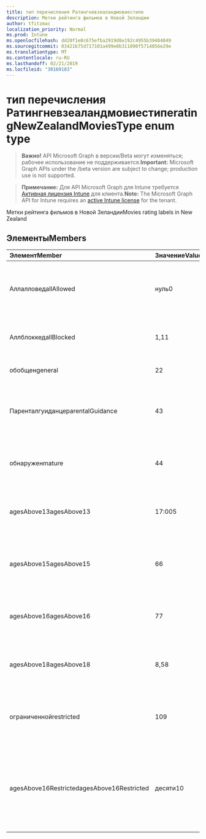 ```yaml
---
title: тип перечисления Ратингневзеаландмовиестипе
description: Метки рейтинга фильмов в Новой Зеландии
author: tfitzmac
localization_priority: Normal
ms.prod: Intune
ms.openlocfilehash: dd20f1e8c675efba2919d8e192c4955b39484849
ms.sourcegitcommit: 03421b75d717101a499e0b311890f5714056e29e
ms.translationtype: MT
ms.contentlocale: ru-RU
ms.lasthandoff: 02/21/2019
ms.locfileid: "30169183"
---
```

# <a name="ratingnewzealandmoviestype-enum-type"></a><span data-ttu-id="d3d9e-103">тип перечисления Ратингневзеаландмовиестипе</span><span class="sxs-lookup"><span data-stu-id="d3d9e-103">ratingNewZealandMoviesType enum type</span></span>

> <span data-ttu-id="d3d9e-104">**Важно!** API Microsoft Graph в версии/Beta могут изменяться; рабочее использование не поддерживается.</span><span class="sxs-lookup"><span data-stu-id="d3d9e-104">**Important:** Microsoft Graph APIs under the /beta version are subject to change; production use is not supported.</span></span>

> <span data-ttu-id="d3d9e-105">**Примечание:** Для API Microsoft Graph для Intune требуется [Активная лицензия Intune](https://go.microsoft.com/fwlink/?linkid=839381) для клиента.</span><span class="sxs-lookup"><span data-stu-id="d3d9e-105">**Note:** The Microsoft Graph API for Intune requires an [active Intune license](https://go.microsoft.com/fwlink/?linkid=839381) for the tenant.</span></span>

<span data-ttu-id="d3d9e-106">Метки рейтинга фильмов в Новой Зеландии</span><span class="sxs-lookup"><span data-stu-id="d3d9e-106">Movies rating labels in New Zealand</span></span>

## <a name="members"></a><span data-ttu-id="d3d9e-107">Элементы</span><span class="sxs-lookup"><span data-stu-id="d3d9e-107">Members</span></span>
|<span data-ttu-id="d3d9e-108">Элемент</span><span class="sxs-lookup"><span data-stu-id="d3d9e-108">Member</span></span>|<span data-ttu-id="d3d9e-109">Значение</span><span class="sxs-lookup"><span data-stu-id="d3d9e-109">Value</span></span>|<span data-ttu-id="d3d9e-110">Описание</span><span class="sxs-lookup"><span data-stu-id="d3d9e-110">Description</span></span>|
|:---|:---|:---|
|<span data-ttu-id="d3d9e-111">Аллалловед</span><span class="sxs-lookup"><span data-stu-id="d3d9e-111">allAllowed</span></span>|<span data-ttu-id="d3d9e-112">нуль</span><span class="sxs-lookup"><span data-stu-id="d3d9e-112">0</span></span>|<span data-ttu-id="d3d9e-113">Значение по умолчанию, разрешить все содержимое фильмов</span><span class="sxs-lookup"><span data-stu-id="d3d9e-113">Default value, allow all movies content</span></span>|
|<span data-ttu-id="d3d9e-114">Аллблоккед</span><span class="sxs-lookup"><span data-stu-id="d3d9e-114">allBlocked</span></span>|<span data-ttu-id="d3d9e-115">1,1</span><span class="sxs-lookup"><span data-stu-id="d3d9e-115">1</span></span>|<span data-ttu-id="d3d9e-116">Не разрешать никакие видеоролики</span><span class="sxs-lookup"><span data-stu-id="d3d9e-116">Do not allow any movies content</span></span>|
|<span data-ttu-id="d3d9e-117">обобщен</span><span class="sxs-lookup"><span data-stu-id="d3d9e-117">general</span></span>|<span data-ttu-id="d3d9e-118">2</span><span class="sxs-lookup"><span data-stu-id="d3d9e-118">2</span></span>|<span data-ttu-id="d3d9e-119">Подходит для общей аудитории</span><span class="sxs-lookup"><span data-stu-id="d3d9e-119">Suitable for general audience</span></span>|
|<span data-ttu-id="d3d9e-120">Паренталгуиданце</span><span class="sxs-lookup"><span data-stu-id="d3d9e-120">parentalGuidance</span></span>|<span data-ttu-id="d3d9e-121">4</span><span class="sxs-lookup"><span data-stu-id="d3d9e-121">3</span></span>|<span data-ttu-id="d3d9e-122">Классификация PG рекомендует родительские рекомендации</span><span class="sxs-lookup"><span data-stu-id="d3d9e-122">The PG classification recommends parental guidance</span></span>|
|<span data-ttu-id="d3d9e-123">обнаружен</span><span class="sxs-lookup"><span data-stu-id="d3d9e-123">mature</span></span>|<span data-ttu-id="d3d9e-124">4</span><span class="sxs-lookup"><span data-stu-id="d3d9e-124">4</span></span>|<span data-ttu-id="d3d9e-125">Классификация M подходит для зрелых аудиторий</span><span class="sxs-lookup"><span data-stu-id="d3d9e-125">The M classification is suitable for mature audience</span></span>|
|<span data-ttu-id="d3d9e-126">agesAbove13</span><span class="sxs-lookup"><span data-stu-id="d3d9e-126">agesAbove13</span></span>|<span data-ttu-id="d3d9e-127">17:00</span><span class="sxs-lookup"><span data-stu-id="d3d9e-127">5</span></span>|<span data-ttu-id="d3d9e-128">Классификация R13 ограничена лицами из 13 лет и выше</span><span class="sxs-lookup"><span data-stu-id="d3d9e-128">The R13 classification is restricted to persons 13 years and over</span></span>|
|<span data-ttu-id="d3d9e-129">agesAbove15</span><span class="sxs-lookup"><span data-stu-id="d3d9e-129">agesAbove15</span></span>|<span data-ttu-id="d3d9e-130">6</span><span class="sxs-lookup"><span data-stu-id="d3d9e-130">6</span></span>|<span data-ttu-id="d3d9e-131">Классификация R15 ограничена лицами, состоящего из 15 лет и более</span><span class="sxs-lookup"><span data-stu-id="d3d9e-131">The R15 classification is restricted to persons 15 years and over</span></span>|
|<span data-ttu-id="d3d9e-132">agesAbove16</span><span class="sxs-lookup"><span data-stu-id="d3d9e-132">agesAbove16</span></span>|<span data-ttu-id="d3d9e-133">7</span><span class="sxs-lookup"><span data-stu-id="d3d9e-133">7</span></span>|<span data-ttu-id="d3d9e-134">Классификация R16 ограничена для лиц, 16 лет и более</span><span class="sxs-lookup"><span data-stu-id="d3d9e-134">The R16 classification is restricted to persons 16 years and over</span></span>|
|<span data-ttu-id="d3d9e-135">agesAbove18</span><span class="sxs-lookup"><span data-stu-id="d3d9e-135">agesAbove18</span></span>|<span data-ttu-id="d3d9e-136">8,5</span><span class="sxs-lookup"><span data-stu-id="d3d9e-136">8</span></span>|<span data-ttu-id="d3d9e-137">Классификация R18 ограничена лицами 18 лет и более</span><span class="sxs-lookup"><span data-stu-id="d3d9e-137">The R18 classification is restricted to persons 18 years and over</span></span>|
|<span data-ttu-id="d3d9e-138">ограниченной</span><span class="sxs-lookup"><span data-stu-id="d3d9e-138">restricted</span></span>|<span data-ttu-id="d3d9e-139">10</span><span class="sxs-lookup"><span data-stu-id="d3d9e-139">9</span></span>|<span data-ttu-id="d3d9e-140">Классификация R ограничена определенными аудиториями</span><span class="sxs-lookup"><span data-stu-id="d3d9e-140">The R classification is restricted to a certain audience</span></span>|
|<span data-ttu-id="d3d9e-141">agesAbove16Restricted</span><span class="sxs-lookup"><span data-stu-id="d3d9e-141">agesAbove16Restricted</span></span>|<span data-ttu-id="d3d9e-142">десяти</span><span class="sxs-lookup"><span data-stu-id="d3d9e-142">10</span></span>|<span data-ttu-id="d3d9e-143">Для классификации RP16 требуются средства просмотра в 16 сопровождаемых родителем или взрослым</span><span class="sxs-lookup"><span data-stu-id="d3d9e-143">The RP16 classification requires viewers under 16 accompanied by a parent or an adult</span></span>|




